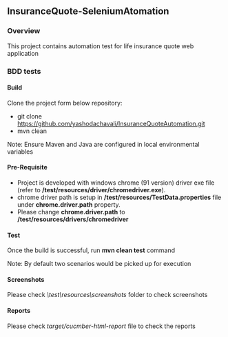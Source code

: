 ## InsuranceQuote-SeleniumAtomation

### Overview
This project contains automation test for life insurance quote web application

### BDD tests

#### Build
Clone the project form below repository:

 * git clone <a>https://github.com/yashodachavali/InsuranceQuoteAutomation.git</a>
 * mvn clean
 
Note: Ensure Maven and Java are configured in local environmental variables 

#### Pre-Requisite
 * Project is developed with windows chrome (91 version) driver exe file (refer to **/test/resources/driver/chromedriver.exe**).
 * chrome driver path is setup in **/test/resources/TestData.properties** file under **chrome.driver.path** property.
 *  Please change **chrome.driver.path** to **/test/resources/drivers/chromedriver** 

#### Test
Once the build is successful, run **mvn clean test** command
	
Note: By default two scenarios would be picked up for execution

#### Screenshots
Please check *\test\resources\screenshots* folder to check screenshots 

#### Reports
Please check *target/cucmber-html-report* file to check the reports
